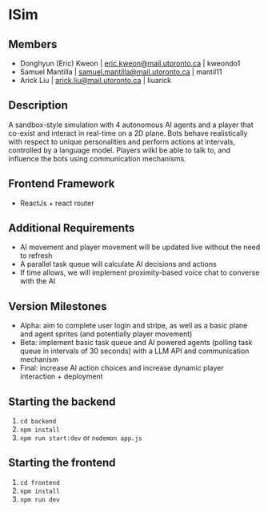 # ISim

## Members
- Donghyun (Eric) Kweon | eric.kweon@mail.utoronto.ca | kweondo1
- Samuel Mantilla | samuel.mantilla@mail.utoronto.ca | mantil11
- Arick Liu | arick.liu@mail.utoronto.ca | liuarick

## Description
A sandbox-style simulation with 4 autonomous AI agents and a player that co-exist and interact in real-time on a 2D plane. 
Bots behave realistically with respect to unique personalities and perform actions at intervals, controlled by a language model. 
Players wilkl be able to talk to, and influence the bots using communication mechanisms.

## Frontend Framework
- ReactJs + react router

## Additional Requirements
- AI movement and player movement will be updated live without the need to refresh
- A parallel task queue will calculate AI decisions and actions
- If time allows, we will implement proximity-based voice chat to converse with the AI

## Version Milestones
- Alpha: aim to complete user login and stripe, as well as a basic plane and agent sprites (and potentially player movement)
- Beta: implement basic task queue and AI powered agents (polling task queue in intervals of 30 seconds) with a LLM API and communication mechanism
- Final: increase AI action choices and increase dynamic player interaction + deployment

## Starting the backend
1. `cd backend`
2. `npm install`
3. `npm run start:dev` or `nodemon app.js`

## Starting the frontend
1. `cd frontend`
2. `npm install`
3. `npm run dev`

